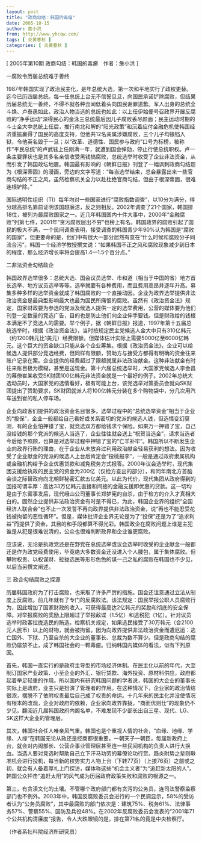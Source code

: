 ```yaml
---
layout: post
title: "政商勾结：韩国的毒瘤"
date: 2005-10-15
author: 詹小洪
from: http://www.yhcqw.com/
tags: [ 炎黄春秋 ]
categories: [ 炎黄春秋 ]
---
```



[ 2005年第10期 政商勾结：韩国的毒瘤　作者：詹小洪 ]

一腐败令历届总统难于善终


1987年韩国实现了政治民主化，是年总统大选，第一次和平地实行了政权更替。迄今已历四届总统。每一任总统上台无不信誓旦旦，向国民承诺铲除腐败，但结果历届总统无一善终，不得不就各种丑闻低着头向国民谢罪道歉。军人出身的总统全斗焕、卢泰愚如此，政治人物当选的总统也如此：以上任伊始便号召政界开展反腐败的“净手运动”深得民心的金泳三总统最后因儿子腐败丢尽颜面；民主运动时期的斗士金大中总统上任后，推行南北和解的“阳光政策”和沉着应付金融危机使韩国经济重振赢得了国民的高度支持，但他共12名亲属涉嫌腐败，三个儿子均锒铛入狱，令他英名毁于一旦；以“改革、道德性、国民参与政府”口号为标榜，被称作“平民总统”的卢武铉上任刚满一年，就遭到国会弹劾，停止行使总统职权。卢一条主要罪状也是其多名亲信收受黑钱搞腐败，总统选举时收受了企业非法资金，从而引发了韩国政坛地震。韩国最有影响的《朝鲜日报》刊登了一幅讽刺政商勾结题为《根深蒂固》的漫画，旁边的文字写道：“每当选举结束，总会暴露出来一些官商勾结的不正之风，虽然检察机关全力以赴杜绝官商勾结，但由于根深蒂固，很难连根铲除。”


国际透明性组织（TI）每年均对一些国家进行“腐败指数调查”，以10分为满分，得分越高排名靠前证明该国越廉洁，反之则相反。2002年调查了21个国家，韩国排18位，被列为最腐败国家之一。近几年韩国国内十件大事中，2000年“金融腐败”列第七件，2001年“贪污腐败层出不穷”也榜上有名。韩国政界的腐败引起了国民的极大不满，一个民间调查表明，接受调查的韩国青少年90%认为韩国是“腐败的国家”，但更要命的是，他们中有很大一部分居然有意在“什么时候和腐败分子同流合污”。韩国一个经济学教授撰文说：“如果韩国不正之风和腐败现象减少到日本的程度，那么经济增长率将会提高1.4—1.5个百分点。”

二非法资金勾结政企


韩国政界选举很多：总统大选、国会议员选举、市和道（相当于中国的省）地方首长选举、地方议员选举等等。选举就要有各种费用，而且费用高昂并逐年升高。募集多种多样的选举资金就成了韩国腐败的一个直接动因。企业为政界选举提供非法政治资金是最典型影响最大也最为国民所痛恨的腐败。虽然有《政治资金法》规定，国家财政要为参选的党派及候选人提供一定的选举费用，公营的媒体要为他们刊登一定数量的竞选广告，目的也是防止他们向企业伸手要钱。但是财政给的钱根本满足不了竞选人的需要。举个例子，据《朝鲜日报》报道，1997年第十五届总统选举时，根据《政治资金法》，当时按规定民主党候选人金大中只有310亿韩元（约1200韩元比1美元）经费限额，但媒体估计实际上需要5000亿至6000亿韩元。这个巨大的资金缺口只能从各个企业筹集。根据《政治资金法》，企业可以给候选人提供部分竞选经费，但同样有限额，赞助方与接受方都得有明确的资金往来账户记录在案。企业提供的经费超过了限额就属非法政治献金。这种非法献金有时往来账目极为模糊，甚至是送现金。第十六届总统选举时，大国家党候选人李会昌的幕僚崔某收受SK财团100亿韩元非法资金就是一个最好的例子。2002年总统大选动员时，大国家党的选情看好，极有可能上台，该党选举对策委员会就向SK财团提出了赞助要求，SK财团就派人将100亿韩元分装在多个购物袋中，分几次用汽车送到崔的私人停车场。


企业向政客们提供的政治资金名目很多。选举过程中的“总统选举资金”相当于企业的“投保”，企业一般都给自己看好或关系密切的党派的候选人钱，但选情变幻莫测，有的企业怕押错了宝，就竞选双方都给钱求个保险。如果万一押错了宝，自己没给钱的那个党派的候选人当选了，企业往往就会送上“祝贺当选金”，请求当选者今后给予照顾，也算是对选举过程中押错了宝的“亡羊补牢”。韩国所以不断发生企业向政界行贿的理由，在于企业从未放弃过利用政治献金轻易获利的想法。因为收受了企业献金的党派的候选人上台后肯定会“投桃报李”，一般是通过政府隶属机构或金融机构给予企业优惠贷款和减免税务方式报答。2000年议会选举时，现代集团支援给执政的民主党的资金为200亿（仅检方查出的部分），和同年南北方首脑会谈之际替政府向北朝鲜秘密汇款五亿美元。以此为代价，现代集团从政府得到的回报可谓丰厚：高达33万亿韩元直接和间接的金融支援即优惠的贷款。这一切均是由于东窗事发后，现代峨山公司董事长郑梦宪的自杀，由于检方的介入才真相大白的。固然企业提供非法政治资金有时是不得已，为此，韩国企业界的组织“全国经济人联合会”也不止一次发誓不再向政界提供非法政治资金，说“再也不能忍受花钱被拘留的恶性循环”。但是，媒体批评企业界无论是为了“投保”还是为了“追求利益”而提供了资金，其目的和手段都算不得光彩。韩国政企在腐败问题上谁是主犯谁是从犯是很难说清的，公众也很难判断政界和企业谁更腐败。


应该说，无论是执政党还是在野党在总统选举或议会选举时收受的企业献金一般都还是作为政党经费使用，毕竟绝大多数资金还没进入个人腰包，属于集体腐败。但攀附权贵、以权谋财、拉拢选民等形形色色的谋一己之私的腐败在韩国也不少见，以后当另撰文阐述。

三 政企勾结腐败之探源


历届韩国政府为了打击腐败，也采取了许多严厉的措施。国会还注意通过立法从制度上反腐败。前几年就有了专门的反腐败法。该法规定：国民举报公职人员腐败行为，因此增加了国家财政的收入，可获得最高达2亿韩元的奖励和彻底的安全保障。对举报腐败的奖励上限超过了举报敌谍（1.5亿）和逃税犯（1亿）。针对议员选举时政客拉拢选民的贿选，检察机关规定，如果选民接受了30万韩元（合2100元人民币）以上的财物，就会被拘留。因为向政界提供非法政治资金而遭厄运：逃亡国外、下狱、乃至自杀的大企业的董事长、总裁为数不算少。但是政商勾结的腐败仍屡禁不止，成了韩国社会的一颗毒瘤。归纳韩国内媒体的看法，似有下列原因。


首先，韩国一直实行的是政府主导型的市场经济体制。在民主化以前的年代，大至制订国家产业政策、小至企业的外汇、银行贷款、海外投资、原材料供应，政府都起着举足轻重的作用。所以国内有研究韩国问题的学者说，韩国的大企业的董事长实际上是政府，业主只是扮演了管理者的作用。在这种情况下，企业家的政治情结很浓，摆脱不了依附权贵最后自己成了权贵的命运。十几年来的民主化并没使情况有根本的改观，企业对政府的依赖，企业家向政界靠拢，“商而优则仕”的现象仍不少见。翻阅近几届韩国政府内阁名单，不难发现不少部长出自三星、现代、LG、SK这样大企业的管理层。


其次，韩国社会任人唯亲风气重。韩国也是个重视人情的社会，“血缘、地缘、学缘、人缘”在韩国无论从政还是经商都很重要。一朝天子一朝臣，每届新政府上台，就会对内阁部长、公营企事业管理层甚至连一些民间机构的负责人进行大换血。当选人要对竞选时帮助自己立下汗马功劳的幕僚论功行赏。趋炎附势之辈则瞅准机会进行投机，每当新的权势实力人物上台（下转77页）（上接76页）之前或之初，就会有人备着厚礼上门探访，媒体称这些“机会主义者”为“追赶新太阳的人”。韩国公众抨击“追赶太阳”的风气成为历届政府政策失败和腐败的根源之一。


第三，有贪渎文化的土壤。不管哪个政府部门都有贪污的公务员，连司法警察监察部门也不例外。2003年中，韩国反腐败委员会进行的一个民调显示，58%的受访者认为“公务员腐败”，其中最腐败的部门依次是：建筑75%、税务61%、法律事务57%、警察55%、国防及兵役48%。在2002年反腐败委员会发表的“2001年71个公共机构清廉度”报告，令人大跌眼镜的是，排在第71名的竟是中央检察厅。

（作者系社科院经济所研究员）


